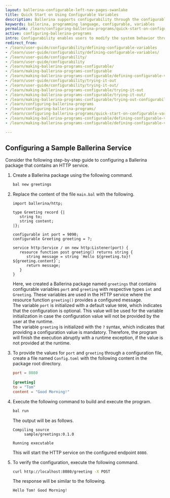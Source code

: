 ```yaml
---
layout: ballerina-configurable-left-nav-pages-swanlake
title: Quick Start on Using Configurable Variables
description: Ballerina supports configurability through the configurable, module-level variables.
keywords: ballerina, programming language, configurable, variables
permalink: /learn/configuring-ballerina-programs/quick-start-on-configurable-variables/
active: configuring-ballerina-programs
intro: Configurability enables users to modify the system behavior through external user inputs. Ballerina Language provides an in-built functionality to configure values at runtime through configurable  module-level variables.
redirect_from:
- /learn/user-guide/configurability/defining-configurable-variables
- /learn/user-guide/configurability/defining-configurable-variables/
- /learn/user-guide/configurability/
- /learn/user-guide/configurability
- /learn/making-ballerina-programs-configurable/
- /learn/making-ballerina-programs-configurable
- /learn/making-ballerina-programs-configurable/defining-configurable-variables
- /learn/user-guide/configurability/trying-it-out
- /learn/user-guide/configurability/trying-it-out/
- /learn/making-ballerina-programs-configurable/trying-it-out
- /learn/making-ballerina-programs-configurable/trying-it-out/
- /learn/making-ballerina-programs-configurable/trying-out-configurability
- /learn/configuring-ballerina-programs
- /learn/configuring-ballerina-programs/
- /learn/configuring-ballerina-programs/quick-start-on-configurable-variables
- /learn/making-ballerina-programs-configurable/defining-configurable-variables/
- /learn/making-ballerina-programs-configurable/defining-configurable-variables

---
```


## Configuring a Sample Ballerina Service

Consider the following step-by-step guide to configuring a Ballerina package that contains an HTTP service.

1. Create a Ballerina package using the following command.

    ```bash
    bal new greetings
    ```

2. Replace the content of the file `main.bal` with the following.

   ```ballerina
   import ballerina/http;
   
   type Greeting record {|
      string to;
      string content;
   |};
   
   configurable int port = 9090;
   configurable Greeting greeting = ?;
   
   service http:Service / on new http:Listener(port) {
      resource function post greeting() returns string {
         string message = string `Hello ${greeting.to}! ${greeting.content}`;
         return message;
      }
   }
   ```

   Here, we created a Ballerina package named `greetings` that contains configurable variables `port` and `greeting` with
   respective types `int` and  `Greeting`. These variables are used in the HTTP service where the resource function
   `greeting()` provides a configured message.<br>
   The variable `port` is initialized with a default value `9090`, which indicates that the configuration is optional. This
   value will be used for the variable initialization in case the configuration value will not be provided by the user at the runtime.<br>
   The variable `greeting` is initialized with the `?` syntax, which indicates that providing a configuration value is mandatory. Therefore,
   the program will finish the execution abruptly with a runtime exception, if the value is not provided at the runtime.

3. To provide the values for `port` and `greeting` through a configuration file, create a file named `Config.toml`
   with the following content in the package root directory.

   ```toml
   port = 8080
 
   [greeting]
   to = "Tom"
   content = "Good Morning!"
   ```

4. Execute the following command to build and execute the program.
   ```bash
   bal run
   ```

   The output will be as follows.

   ```
   Compiling source
        sample/greetings:0.1.0

   Running executable
   ```
   This will start the HTTP service on the configured endpoint `8080`.


6. To verify the configuration, execute the following command.
   ```bash
   curl http://localhost:8080/greeting -X POST
   ```
   The response will be similar to the following.
   ```
   Hello Tom! Good Morning!
   ```
